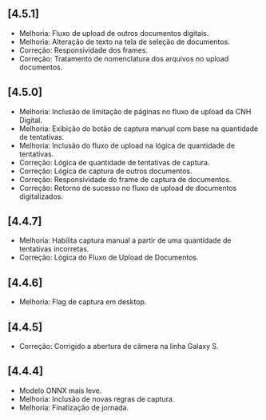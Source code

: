 ## [4.5.1]
- Melhoria: Fluxo de upload de outros documentos digitais.
- Melhoria: Alteração de texto na tela de seleção de documentos.
- Correção: Responsividade dos frames.
- Correção: Tratamento de nomenclatura dos arquivos no upload documentos.

## [4.5.0]
- Melhoria: Inclusão de limitação de páginas no fluxo de upload da CNH Digital.
- Melhoria: Exibição do botão de captura manual com base na quantidade de tentativas.
- Melhoria: Inclusão do fluxo de upload na lógica de quantidade de tentativas.
- Correção: Lógica de quantidade de tentativas de captura.
- Correção: Lógica de captura de outros documentos.
- Correção: Responsividade do frame de captura de documentos.
- Correção: Retorno de sucesso no fluxo de upload de documentos digitalizados.

## [4.4.7]
- Melhoria: Habilita captura manual a partir de uma quantidade de tentativas incorretas.
- Correção: Lógica do Fluxo de Upload de Documentos.

## [4.4.6]
- Melhoria: Flag de captura em desktop.

## [4.4.5]
- Correção: Corrigido a abertura de câmera na linha Galaxy S.

## [4.4.4]
- Modelo ONNX mais leve.
- Melhoria: Inclusão de novas regras de captura.
- Melhoria: Finalização de jornada.